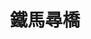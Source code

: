 ---
title:          鐵馬尋橋
slug:           afos

names:
  english:   		A Fistful of Stances
  previous:
genre:          民初
episodes:       25
broadcast:
  start:        2010-03-16
  end:          2010-04-17
producer:       李添勝
starring:       鄭嘉穎、馬國明、元秋、林嘉華、<mark>李施嬅</mark>、唐詩詠、楊思琦、向佐
synopsis:       經營武館的歐陽惠蘭（元秋）幾經轉折與失散多年的大兒子顧汝章（鄭嘉穎）團聚，汝章回家後才得知二弟顧汝棠（馬國明）身患重疾，父親被藥廠老闆榮德（林嘉華）加害，與榮家早成世仇。汝章本無心學武，但一次遇上榮德跋扈囂張的兒子榮萬鈞（向佐）而大打出手，才讓大家發現汝章是可造之材，母親歐陽惠蘭祈望兒子為武館重振雄風，遂向汝章傳授獨門武功，又為他報名參加廣東省拳王大賽。想不到決賽對手正是世仇之子。章自習武后得意忘形，迷失心性；在感情方面，則糾纏於師妹應雁鳴（唐詩詠）及心上人周冰冰（胡定欣）的三角關係中，結果在拳王總決賽的擂台上不堪一擊……
role:           supporting

characters:
  -
    fullname:       榮芷晴（Angel）
    age:            23
    identity:       方便醫院醫生
    appearance:     1-25
    personality:    為人心地善良，親切可人，縱使生於富家大戶，亦没有驕恣之態度。樂於助人，仁心仁術，聰慧過人。為知識份子，思想獨立，凡事有自己的主張，性格倔強，為新時代的女性，對看不過眼的事愛抱打不平，不會屈服，與父親榮德常生衝突。對愛情專一，為愛甘願犠牲。
    background:     榮家長女，父親德對晴寄予厚望，讓晴接受良好教育，成為名門淑女。晴雖然生於富戶人家，從來不愁衣食，她卻没有一般世家大族千金的嬌縱跋扈之氣，她從小養成一顆善心，小時候在藥舖見到病人受盡折磨，就立下心願希望將來可以成為醫生。她在香港學成歸來，真的成了一間公立醫院的醫生，希望所有有病的人都得到最好的照顧。
    happenings:     晴一次偶然機會下以特效西藥治療了棠的哮喘病，棠大為震驚，自此棠每遇麻煩要與人比武，都找晴取特效藥替他解圍。隨著晴對棠認識加深，晴發覺棠為人雖態度囂張，但最重親情，更不畏強權，鋤強扶弱，對他漸生好感。<br>蘭有一次腹痛，被晴診斷出為慢性盲腸炎，需要施手術，但蘭卻怕麻醉後不能醒來，拒絕就醫，蘭病情日趨嚴重，晴不厭其煩多次親身去勸蘭，蘭對晴留下好印象，而晴亦因棠等人對母的孝義，並為此家人的溫情而動容，而蘭亦終於答允讓晴為其做手術，晴救回蘭一命。<br>晴其後弄傷腳，得棠的跌打醫術照顧，兩人感情日深。奈何兩家人的恩怨糾纏不清，晴後來得知德是殺害棠外公等人的兇手時亦不敢相信。德得知棠及晴交往時怒不可遏，更加深德對棠一家的恨意。<br>德不斷出招害棠一家，晴對棠深感內疚，夾於兩家人的仇怨之中，令晴痛苦不堪，晴對棠雖有真愛，但這段感情波折重重，晴最終棄暗投明，但兩人能否開花結果仍是難料。
---